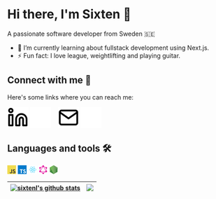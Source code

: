 # Hi there, I'm Sixten 👋

A passionate software developer from Sweden 🇸🇪

- 🌱 I’m currently learning about fullstack development using Next.js.
- ⚡ Fun fact: I love league, weightlifting and playing guitar.

## Connect with me 📮
Here's some links where you can reach me:

[![website](./img/linkedin-dark.svg)](https://www.linkedin.com/in/sixten-landy#gh-light-mode-only)
[![website](./img/linkedin-light.svg)](https://www.linkedin.com/in/sixten-landy#gh-dark-mode-only)
&nbsp;&nbsp;
[![landysixten@gmail.com](./img/envelope-dark.svg)](mailto:landysixten@gmail.com#gh-light-mode-only)
[![landysixten@gmail.com](./img/envelope-light.svg)](mailto:landysixten@gmail.com#gh-dark-mode-only)

## Languages and tools 🛠
<code><img height="20" src="https://raw.githubusercontent.com/github/explore/80688e429a7d4ef2fca1e82350fe8e3517d3494d/topics/javascript/javascript.png"></code>
<code><img height="20" src="https://raw.githubusercontent.com/github/explore/80688e429a7d4ef2fca1e82350fe8e3517d3494d/topics/typescript/typescript.png"></code>
<code><img height="20" src="https://raw.githubusercontent.com/github/explore/80688e429a7d4ef2fca1e82350fe8e3517d3494d/topics/react/react.png"></code>
<code><img height="20" src="https://raw.githubusercontent.com/github/explore/5c058a388828bb5fde0bcafd4bc867b5bb3f26f3/topics/graphql/graphql.png"></code>
<code><img height="20" src="https://raw.githubusercontent.com/github/explore/80688e429a7d4ef2fca1e82350fe8e3517d3494d/topics/nodejs/nodejs.png"></code>

| <a href="https://github.com/anuraghazra/github-readme-stats"><img align="center" src="https://github-readme-stats.vercel.app/api?username=sixtenl&show_icons=true&include_all_commits=true&theme=buefy&hide_border=true" alt="sixtenl's github stats" /></a> | <a href="https://github.com/anuraghazra/github-readme-stats"><img align="center" src="https://github-readme-stats.vercel.app/api/top-langs/?username=sixtenl&layout=compact&theme=buefy&hide_border=true" /></a> |
| ------------- | ------------- |
